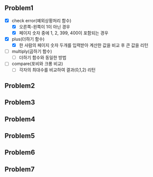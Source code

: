 ## Problem1
- [x] check error(예외상황처리 함수)
    - [x] 오른쪽-왼쪽이 1이 아닌 경우
    - [x] 페이지 숫자 중에 1, 2, 399, 400이 포함되는 경우
- [x] plus(더하기 함수)
    - [x] 한 사람의 페이지 숫자 두개를 입력받아 계산한 값을 비교 후 큰 값을 리턴
- [ ] multiply(곱하기 함수)
    - [ ] 더하기 함수와 동일한 방법
- [ ] compare(포비와 크롱 비교)
    - [ ] 각자의 최대수를 비교하여 결과(0,1,2) 리턴
## Problem2
## Problem3
## Problem4
## Problem5
## Problem6
## Problem7

